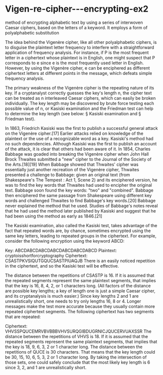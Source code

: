 # Vigen-re-cipher---encrypting-ex2

method of encrypting alphabetic text by using a series of interwoven Caesar ciphers, based on the letters of a keyword. It employs a form of polyalphabetic substitution

The idea behind the Vigenère cipher, like all other polyalphabetic ciphers, is to disguise the plaintext letter frequency to interfere with a straightforward application of frequency analysis. For instance, if P is the most frequent letter in a ciphertext whose plaintext is in English, one might suspect that P corresponds to e since e is the most frequently used letter in English. However, by using the Vigenère cipher, e can be enciphered as different ciphertext letters at different points in the message, which defeats simple frequency analysis.

The primary weakness of the Vigenère cipher is the repeating nature of its key. If a cryptanalyst correctly guesses the key's length n, the cipher text can be treated as n interleaved Caesar ciphers, which can easily be broken individually. The key length may be discovered by brute force testing each possible value of n, or Kasiski examination and the Friedman test can help to determine the key length (see below: § Kasiski examination and § Friedman test).

In 1863, Friedrich Kasiski was the first to publish a successful general attack on the Vigenère cipher.[17] Earlier attacks relied on knowledge of the plaintext or the use of a recognizable word as a key. Kasiski's method had no such dependencies. Although Kasiski was the first to publish an account of the attack, it is clear that others had been aware of it. In 1854, Charles Babbage was goaded into breaking the Vigenère cipher when John Hall Brock Thwaites submitted a "new" cipher to the Journal of the Society of the Arts.[18][19] When Babbage showed that Thwaites' cipher was essentially just another recreation of the Vigenère cipher, Thwaites presented a challenge to Babbage: given an original text (from Shakespeare's The Tempest : Act 1, Scene 2) and its enciphered version, he was to find the key words that Thwaites had used to encipher the original text. Babbage soon found the key words: "two" and "combined". Babbage then enciphered the same passage from Shakespeare using different key words and challenged Thwaites to find Babbage's key words.[20] Babbage never explained the method that he used. Studies of Babbage's notes reveal that he had used the method later published by Kasiski and suggest that he had been using the method as early as 1846.[21]

The Kasiski examination, also called the Kasiski test, takes advantage of the fact that repeated words are, by chance, sometimes encrypted using the same key letters, leading to repeated groups in the ciphertext. For example, consider the following encryption using the keyword ABCD:

Key:        ABCDABCDABCDABCDABCDABCDABCD
Plaintext:  cryptoisshortforcryptography
Ciphertext: CSASTPKVSIQUTGQUCSASTPIUAQJB
There is an easily noticed repetition in the ciphertext, and so the Kasiski test will be effective.

The distance between the repetitions of CSASTP is 16. If it is assumed that the repeated segments represent the same plaintext segments, that implies that the key is 16, 8, 4, 2, or 1 characters long. (All factors of the distance are possible key lengths; a key of length one is just a simple Caesar cipher, and its cryptanalysis is much easier.) Since key lengths 2 and 1 are unrealistically short, one needs to try only lengths 16, 8 or 4. Longer messages make the test more accurate because they usually contain more repeated ciphertext segments. The following ciphertext has two segments that are repeated:

Ciphertext: VHVSSPQUCEMRVBVBBBVHVSURQGIBDUGRNICJQUCERVUAXSSR
The distance between the repetitions of VHVS is 18. If it is assumed that the repeated segments represent the same plaintext segments, that implies that the key is 18, 9, 6, 3, 2 or 1 character long. The distance between the repetitions of QUCE is 30 characters. That means that the key length could be 30, 15, 10, 6, 5, 3, 2 or 1 character long. By taking the intersection of those sets, one could safely conclude that the most likely key length is 6 since 3, 2, and 1 are unrealistically short.
